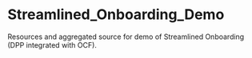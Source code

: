 # Streamlined_Onboarding_Demo
Resources and aggregated source for demo of Streamlined Onboarding (DPP integrated with OCF).
